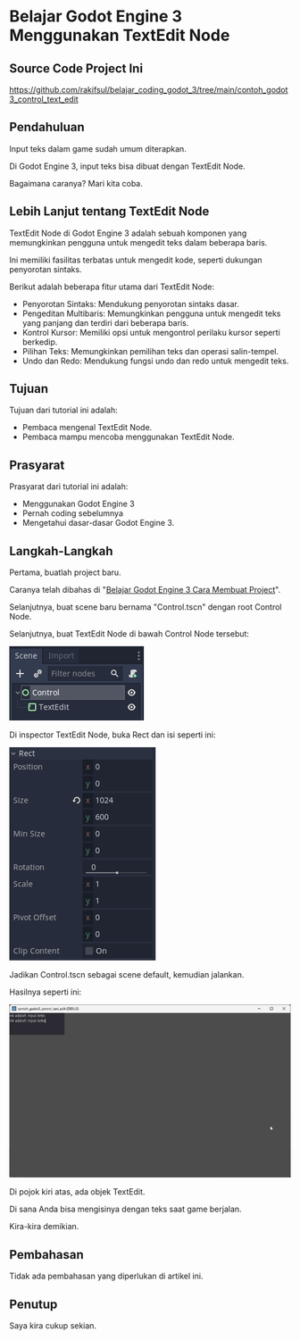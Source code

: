 # Belajar Godot Engine 3 Menggunakan TextEdit Node

## Source Code Project Ini

https://github.com/rakifsul/belajar_coding_godot_3/tree/main/contoh_godot3_control_text_edit

## Pendahuluan

Input teks dalam game sudah umum diterapkan.

Di Godot Engine 3, input teks bisa dibuat dengan TextEdit Node.

Bagaimana caranya? Mari kita coba.

## Lebih Lanjut tentang TextEdit Node

TextEdit Node di Godot Engine 3 adalah sebuah komponen yang memungkinkan pengguna untuk mengedit teks dalam beberapa baris.

Ini memiliki fasilitas terbatas untuk mengedit kode, seperti dukungan penyorotan sintaks.

Berikut adalah beberapa fitur utama dari TextEdit Node:

-   Penyorotan Sintaks: Mendukung penyorotan sintaks dasar.
-   Pengeditan Multibaris: Memungkinkan pengguna untuk mengedit teks yang panjang dan terdiri dari beberapa baris.
-   Kontrol Kursor: Memiliki opsi untuk mengontrol perilaku kursor seperti berkedip.
-   Pilihan Teks: Memungkinkan pemilihan teks dan operasi salin-tempel.
-   Undo dan Redo: Mendukung fungsi undo dan redo untuk mengedit teks.

## Tujuan

Tujuan dari tutorial ini adalah:

-   Pembaca mengenal TextEdit Node.
-   Pembaca mampu mencoba menggunakan TextEdit Node.

## Prasyarat

Prasyarat dari tutorial ini adalah:

-   Menggunakan Godot Engine 3
-   Pernah coding sebelumnya
-   Mengetahui dasar-dasar Godot Engine 3.

## Langkah-Langkah

Pertama, buatlah project baru.

Caranya telah dibahas di "[Belajar Godot Engine 3 Cara Membuat Project](https://github.com/rakifsul/belajar_coding_godot_3/tree/main/Belajar-Godot-Engine-3-Cara-Membuat-Project.md)".

Selanjutnya, buat scene baru bernama "Control.tscn" dengan root Control Node.

Selanjutnya, buat TextEdit Node di bawah Control Node tersebut:

![Langkah 1](./contoh_godot3_control_text_edit/.md_asset/langkah_1.png)

Di inspector TextEdit Node, buka Rect dan isi seperti ini:

![Langkah 2](./contoh_godot3_control_text_edit/.md_asset/langkah_2.png)

Jadikan Control.tscn sebagai scene default, kemudian jalankan.

Hasilnya seperti ini:

![Langkah 3](./contoh_godot3_control_text_edit/.md_asset/langkah_3.png)

Di pojok kiri atas, ada objek TextEdit.

Di sana Anda bisa mengisinya dengan teks saat game berjalan.

Kira-kira demikian.

## Pembahasan

Tidak ada pembahasan yang diperlukan di artikel ini.

## Penutup

Saya kira cukup sekian.
